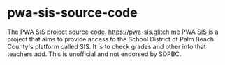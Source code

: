 # pwa-sis-source-code
The PWA SIS project source code. https://pwa-sis.glitch.me
PWA SIS is a project that aims to provide access to the School District of Palm Beach County's platform called SIS. It is to check grades and other info that teachers add. This is unofficial and not endorsed by SDPBC.

